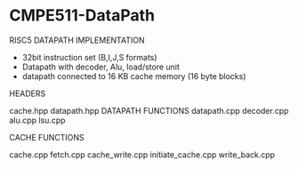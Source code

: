 # CMPE511-DataPath
RISC5 DATAPATH IMPLEMENTATION

* 32bit instruction set (B,I,J,S formats)
* Datapath with decoder, Alu, load/store unit
* datapath connected to 16 KB cache memory (16 byte blocks)

HEADERS

cache.hpp
datapath.hpp
DATAPATH FUNCTIONS
datapath.cpp
decoder.cpp
alu.cpp
lsu.cpp

CACHE FUNCTIONS

cache.cpp
fetch.cpp
cache_write.cpp
initiate_cache.cpp
write_back.cpp

